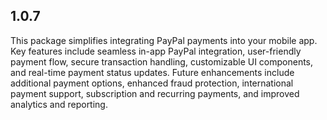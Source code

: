 ## 1.0.7

This package simplifies integrating PayPal payments into your mobile app. Key features include seamless in-app PayPal integration, user-friendly payment flow, secure transaction handling, customizable UI components, and real-time payment status updates. Future enhancements include additional payment options, enhanced fraud protection, international payment support, subscription and recurring payments, and improved analytics and reporting.
